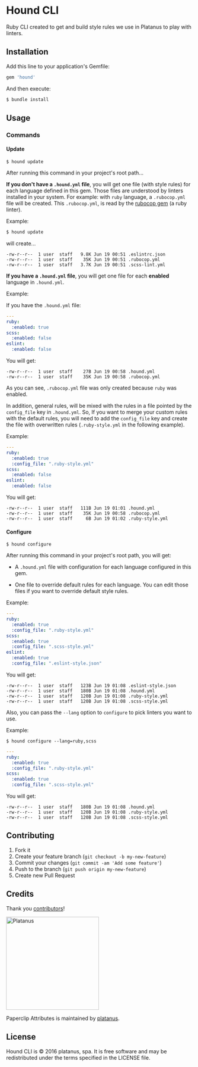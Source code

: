 # Hound CLI

Ruby CLI created to get and build style rules we use in Platanus to play with linters.

## Installation

Add this line to your application's Gemfile:

```ruby
gem 'hound'
```

And then execute:

```bash
$ bundle install
```

## Usage

### Commands

#### Update

```
$ hound update
```

After running this command in your project's root path...

**If you don't have a `.hound.yml` file**, you will get one file (with style rules) for each language defined in this gem. Those files are understood by linters installed in your system. For example: with `ruby` language, a `.rubocop.yml` file will be created. This `.rubocop.yml`, is read by the [rubocop gem](https://github.com/bbatsov/rubocop) (a ruby linter).

Example:

```bash
$ hound update
```

will create...

```
-rw-r--r--  1 user  staff   9.8K Jun 19 00:51 .eslintrc.json
-rw-r--r--  1 user  staff    35K Jun 19 00:51 .rubocop.yml
-rw-r--r--  1 user  staff   3.7K Jun 19 00:51 .scss-lint.yml
```

**If you have a `.hound.yml` file**, you will get one file for each **enabled** language in `.hound.yml`.

Example:

If you have the `.hound.yml` file:

```yaml
---
ruby:
  :enabled: true
scss:
  :enabled: false
eslint:
  :enabled: false
```

You will get:

```
-rw-r--r--  1 user  staff    27B Jun 19 00:58 .hound.yml
-rw-r--r--  1 user  staff    35K Jun 19 00:58 .rubocop.yml
```

As you can see, `.rubocop.yml` file was only created because `ruby` was enabled.

In addition, general rules, will be mixed with the rules in a file pointed by the `config_file` key in `.hound.yml`.
So, If you want to merge your custom rules with the default rules, you will need to add the `config_file` key and create the file with overwritten rules (`.ruby-style.yml` in the following example).

Example:

```yaml
---
ruby:
  :enabled: true
  :config_file: ".ruby-style.yml"
scss:
  :enabled: false
eslint:
  :enabled: false
```

You will get:

```
-rw-r--r--  1 user  staff   111B Jun 19 01:01 .hound.yml
-rw-r--r--  1 user  staff    35K Jun 19 00:58 .rubocop.yml
-rw-r--r--  1 user  staff     6B Jun 19 01:02 .ruby-style.yml
```

#### Configure

```
$ hound configure
```

After running this command in your project's root path, you will get:

- A `.hound.yml` file with configuration for each language configured in this gem.

- One file to override default rules for each language. You can edit those files if you want to override default style rules.

Example:

```yaml
---
ruby:
  :enabled: true
  :config_file: ".ruby-style.yml"
scss:
  :enabled: true
  :config_file: ".scss-style.yml"
eslint:
  :enabled: true
  :config_file: ".eslint-style.json"
```

You will get:

```
-rw-r--r--  1 user  staff   123B Jun 19 01:08 .eslint-style.json
-rw-r--r--  1 user  staff   180B Jun 19 01:08 .hound.yml
-rw-r--r--  1 user  staff   120B Jun 19 01:08 .ruby-style.yml
-rw-r--r--  1 user  staff   120B Jun 19 01:08 .scss-style.yml
```

Also, you can pass the `--lang` option to `configure` to pick linters you want to use.

Example:

```
$ hound configure --lang=ruby,scss
```

```yaml
---
ruby:
  :enabled: true
  :config_file: ".ruby-style.yml"
scss:
  :enabled: true
  :config_file: ".scss-style.yml"
```

You will get:

```
-rw-r--r--  1 user  staff   180B Jun 19 01:08 .hound.yml
-rw-r--r--  1 user  staff   120B Jun 19 01:08 .ruby-style.yml
-rw-r--r--  1 user  staff   120B Jun 19 01:08 .scss-style.yml
```

## Contributing

1. Fork it
2. Create your feature branch (`git checkout -b my-new-feature`)
3. Commit your changes (`git commit -am 'Add some feature'`)
4. Push to the branch (`git push origin my-new-feature`)
5. Create new Pull Request

## Credits

Thank you [contributors](https://github.com/platanus/hound-cli/graphs/contributors)!

<img src="http://platan.us/gravatar_with_text.png" alt="Platanus" width="250"/>

Paperclip Attributes is maintained by [platanus](http://platan.us).

## License

Hound CLI is © 2016 platanus, spa. It is free software and may be redistributed under the terms specified in the LICENSE file.

